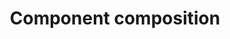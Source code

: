 ---
title: Component composition
scope: {"prefix":"/src/lib/","name":"src"}
focus: /src/lib/App.svelte
---